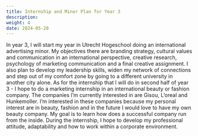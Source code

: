 ```yaml
---
title: Internship and Minor Plan for Year 3
description: 
weight: 4
date: 2024-05-28
---
```


In year 3, I will start my year in Utrecht Hogeschool doing an international advertising minor. My objectives there are branding strategy, cultural values and communication in an international perspective, creative research, psychology of marketing communication and a final creative assignment. I also plan to develop my leadership skills, widen my network of connections and step out of my comfort zone by going to a different university in another city alone. 
As for the internship that I will do in second half of year 3 - I hope to do a marketing internship in an international beauty or fashion company. The companies I’m currently interested in are Gisou, L’oreal and Hunkemoller. I’m interested in these companies because my personal interest are in beauty, fashion and in the future I would love to have my own beauty company. My goal is to learn how does a successful company run from the inside. During the internship, I hope to develop my professional attitude, adaptability and how to work within a corporate environment. 
